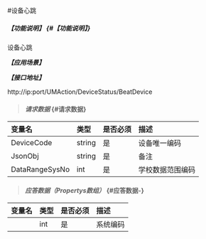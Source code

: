 #设备心跳

##### _【功能说明】_ {#【功能说明】}

设备心跳

_**【应用场景】**_



_**【接口地址】**_

http://ip:port/UMAction/DeviceStatus/BeatDevice


> #### _请求数据_ {#请求数据}

| 变量名 | 类型 | 是否必须 | 描述 |
| :--- | :--- | :--- | :--- |
| DeviceCode| string| 是 | 设备唯一编码 |
| JsonObj| string| 是 | 备注 |
| DataRangeSysNo| int| 是 | 学校数据范围编码 |




> #### _应答数据（Propertys数组）_ {#应答数据-}

| 变量名 | 类型 | 是否必须 | 描述 |
| :--- | :--- | :--- | :--- |
| | int | 是 | 系统编码 |



